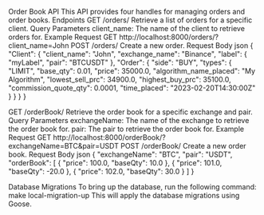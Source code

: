 Order Book API
This API provides four handles for managing orders and order books.
Endpoints
GET /orders/
Retrieve a list of orders for a specific client.
Query Parameters
client_name: The name of the client to retrieve orders for.
Example Request
GET http://localhost:8000/orders/?client_name=John
POST /orders/
Create a new order.
Request Body
json
{
  "Client": {
    "client_name": "John",
    "exchange_name": "Binance",
    "label": {
      "myLabel",
      "pair": "BTCUSDT"
    },
    "Order": {
      "side": "BUY",
      "types": {
        "LIMIT",
        "base_qty": 0.01,
        "price": 35000.0,
        "algorithm_name_placed": "My Algorithm",
        "lowest_sell_prc": 34900.0,
        "highest_buy_prc": 35100.0,
        "commission_quote_qty": 0.0001,
        "time_placed": "2023-02-20T14:30:00Z"
      }
    }
  }
}

GET /orderBook/
Retrieve the order book for a specific exchange and pair.
Query Parameters
exchangeName: The name of the exchange to retrieve the order book for.
pair: The pair to retrieve the order book for.
Example Request
GET http://localhost:8000/orderBook/?exchangeName=BTC&pair=USDT
POST /orderBook/
Create a new order book.
Request Body
json
{
  "exchangeName": "BTC",
  "pair": "USDT",
  "orderBook": [
    {
      "price": 100.0,
      "baseQty": 10.0
    },
    {
      "price": 101.0,
      "baseQty": -20.0
    },
    {
      "price": 102.0,
      "baseQty": 30.0
    }
  ]
}

Database Migrations
To bring up the database, run the following command:
make local-migration-up
This will apply the database migrations using Goose.
